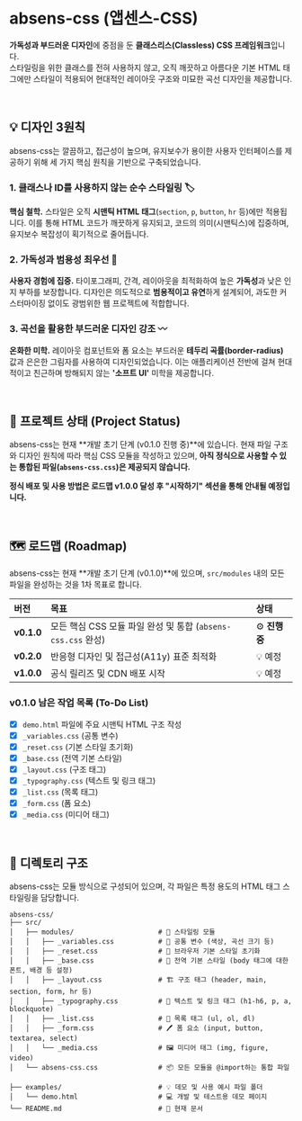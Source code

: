 # absens-css (앱센스-CSS)
**가독성과 부드러운 디자인**에 중점을 둔 **클래스리스(Classless) CSS 프레임워크**입니다.   
스타일링을 위한 클래스를 전혀 사용하지 않고, 오직 깨끗하고 아름다운 기본 HTML 태그에만 스타일이 적용되어 현대적인 레이아웃 구조와 미묘한 곡선 디자인을 제공합니다.

<br/>

## 💡 디자인 3원칙
absens-css는 깔끔하고, 접근성이 높으며, 유지보수가 용이한 사용자 인터페이스를 제공하기 위해 세 가지 핵심 원칙을 기반으로 구축되었습니다.

### 1. 클래스나 ID를 사용하지 않는 순수 스타일링 🏷️
**핵심 철학.** 스타일은 오직 **시맨틱 HTML 태그**(`section`, `p`, `button`, `hr` 등)에만 적용됩니다. 이를 통해 HTML 코드가 깨끗하게 유지되고, 코드의 의미(시맨틱스)에 집중하며, 유지보수 복잡성이 획기적으로 줄어듭니다.

### 2. 가독성과 범용성 최우선 📖
**사용자 경험에 집중.** 타이포그래피, 간격, 레이아웃을 최적화하여 높은 **가독성**과 낮은 인지 부하를 보장합니다. 디자인은 의도적으로 **범용적이고 유연**하게 설계되어, 과도한 커스터마이징 없이도 광범위한 웹 프로젝트에 적합합니다.

### 3. 곡선을 활용한 부드러운 디자인 강조 〰️
**온화한 미학.** 레이아웃 컴포넌트와 폼 요소는 부드러운 **테두리 곡률(border-radius)** 값과 은은한 그림자를 사용하여 디자인되었습니다. 이는 애플리케이션 전반에 걸쳐 현대적이고 친근하며 방해되지 않는 **'소프트 UI'** 미학을 제공합니다.

<br/>

## 🚧 프로젝트 상태 (Project Status)
absens-css는 현재 **개발 초기 단계 (v0.1.0 진행 중)**에 있습니다.
현재 파일 구조와 디자인 원칙에 따라 핵심 CSS 모듈을 작성하고 있으며, **아직 정식으로 사용할 수 있는 통합된 파일(`absens-css.css`)은 제공되지 않습니다.**

**정식 배포 및 사용 방법은 로드맵 v1.0.0 달성 후 "시작하기" 섹션을 통해 안내될 예정입니다.**

<br/>

## 🗺️ 로드맵 (Roadmap)
absens-css는 현재 **개발 초기 단계 (v0.1.0)**에 있으며, `src/modules` 내의 모든 파일을 완성하는 것을 1차 목표로 합니다.

| 버전 | 목표 | 상태 |
| :--- | :--- | :--- |
| **v0.1.0** | 모든 핵심 CSS 모듈 파일 완성 및 통합 (`absens-css.css` 완성) | ⚙️ **진행 중** |
| **v0.2.0** | 반응형 디자인 및 접근성(A11y) 표준 최적화  | 💡 예정 |
| **v1.0.0** | 공식 릴리즈 및 CDN 배포 시작 | 💡 예정 |

### v0.1.0 남은 작업 목록 (To-Do List)
- [x] `demo.html` 파일에 주요 시맨틱 HTML 구조 작성
- [x] `_variables.css` (공통 변수)
- [x] `_reset.css` (기본 스타일 초기화)
- [x] `_base.css` (전역 기본 스타일)
- [x] `_layout.css` (구조 태그)
- [x] `_typography.css` (텍스트 및 링크 태그)
- [x] `_list.css` (목록 태그)
- [x] `_form.css` (폼 요소)
- [x] `_media.css` (미디어 태그)

<br/>

## 📂 디렉토리 구조
absens-css는 모듈 방식으로 구성되어 있으며, 각 파일은 특정 용도의 HTML 태그 스타일링을 담당합니다.
```
absens-css/   
├── src/   
│   ├── modules/                     # 🧩 스타일링 모듈   
│   │   ├── _variables.css           # 🎨 공통 변수 (색상, 곡선 크기 등)   
│   │   ├── _reset.css               # 🔄 브라우저 기본 스타일 초기화   
│   │   ├── _base.css                # 📝 전역 기본 스타일 (body 태그에 대한 폰트, 배경 등 설정)   
│   │   ├── _layout.css              # 🏗️ 구조 태그 (header, main, section, form, hr 등)
│   │   ├── _typography.css          # 📖 텍스트 및 링크 태그 (h1-h6, p, a, blockquote)
│   │   ├── _list.css                # 📑 목록 태그 (ul, ol, dl)
│   │   ├── _form.css                # 🖊️ 폼 요소 (input, button, textarea, select)
│   │   └── _media.css               # 🖼️ 미디어 태그 (img, figure, video)
│   └── absens-css.css               # 📦 모든 모듈을 @import하는 통합 파일      
├── examples/                        # 💡 데모 및 사용 예시 파일 폴더
│   └── demo.html                    # 💻 개발 및 테스트용 데모 페이지
└── README.md                        # 📘 현재 문서
```

